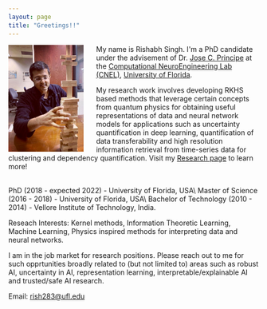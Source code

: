 ```yaml
---
layout: page
title: "Greetings!!"
---
```

<img style="float: left; padding-right:25px" src="assets/me.JPG" width="30%" height="30%">My name is Rishabh Singh. I'm a PhD candidate under the advisement of Dr. [Jose C. Principe](https://www.ece.ufl.edu/people/faculty/jose-c-principe/) at the [Computational NeuroEngineering Lab (CNEL)](http://www.cnel.ufl.edu), [University of Florida](https://www.ufl.edu).

My research work involves developing RKHS based methods that leverage certain concepts from quantum physics for obtaining useful representations of data and neural network models for applications such as uncertainty quantification in deep learning, quantification of data transferability and high resolution information retrieval from time-series data for clustering and dependency quantification. Visit my [Research page](research.md) to learn more!

<br>
PhD (2018 - expected 2022) - University of Florida, USA\
Master of Science (2016 - 2018) - University of Florida, USA\
Bachelor of Technology (2010 - 2014) - Vellore Institute of Technology, India.


Reseach Interests: Kernel methods, Information Theoretic Learning, Machine Learning, Physics inspired methods for interpreting data and neural networks.

I am in the job market for research positions. Please reach out to me for such opprtunities broadly related to (but not limited to) areas such as robust AI, uncertainty in AI, representation learning, interpretable/explainable AI and trusted/safe AI research.


Email: rish283@ufl.edu

<!-- ![Visitor Count](https : //profile-counter.glitch.me/rish283/count.svg) -->

